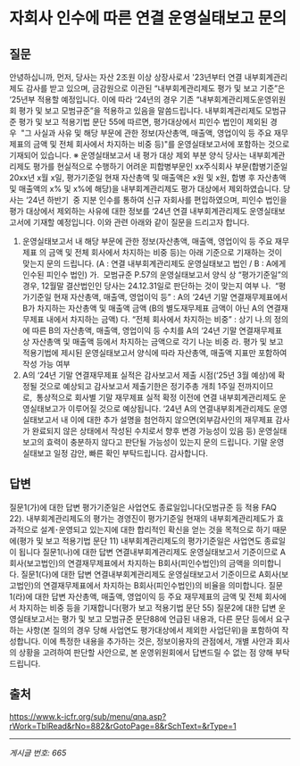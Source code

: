 # 자회사 인수에 따른 연결 운영실태보고 문의

## 질문
안녕하십니까,
먼저, 당사는 자산 2조원 이상 상장사로서 '23년부터 연결 내부회계관리제도 감사를 받고 있으며, 금감원으로 이관된 “내부회계관리제도 평가 및 보고 기준”은 ‘25년부 적용할 예정입니다. 이에 따라 ‘24년의 경우 기존 “내부회계관리제도운영위원회 평가 및 보고 모범규준”을 적용하고 있음을 말씀드립니다.
내부회계관리제도 모범규준 평가 및 보고 적용기법 문단 55에 따르면,
평가대상에서 피인수 법인이 제외된 경우  "그 사실과 사유 및 해당 부문에 관한 정보(자산총액, 매출액, 영업이익 등 주요 재무제표의 금액 및 전체 회사에서 차지하는 비중 등)"를 운영실태보고서에 포함하는 것으로 기재되어 있습니다.
※ 운영실태보고서 내 평가 대상 제외 부분 양식
당사는 내부회계관리제도 평가를 현실적으로 수행하기 어려운 피합병부문인 xx주식회사 부문(합병기준일 20xx년 x월 x일, 평가기준일 현재 자산총액 및 매출액은 x원 및 x원, 합병 후 자산총액 및 매출액의 x% 및 x%에 해당)을 내부회계관리제도 평가 대상에서 제외하였습니다.
당사는 ‘24년 하반기  중 지분 인수를 통하여 신규 자회사를 편입하였으며, 피인수 법인을 평가 대상에서 제외하는 사유에 대한 정보를 ‘24년 연결 내부회계관리제도 운영실태보고서에 기재할 예정입니다. 이와 관련 아래와 같이 질문을 드리고자 합니다.
1. 운영실태보고서 내 해당 부문에 관한 정보(자산총액, 매출액, 영업이익 등 주요 재무제표 의 금액 및 전체 회사에서 차지하는 비중 등)는 아래 기준으로 기재하는 것이 맞는지 문의 드립니다.
(A : 연결 내부회계관리제도 운영실태보고 법인 / B : A에게 인수된 피인수 법인)
가.  모범규준 P.57의 운영실태보고서 양식 상 “평가기준일”의 경우, 12월말 결산법인인 당사는 24.12.31일로 판단하는 것이 맞는지 여부
나.  “평가기준일 현재 자산총액, 매출액, 영업이익 등” : A의 ‘24년 기말 연결재무제표에서 B가 차지하는 자산총액 및 매출액 금액 (B의 별도재무제표 금액이 아닌 A의 연결재무제표 내에서 차지하는 금액)
다. “전체 회사에서 차지하는 비중” : 상기 나.의 정의에 따른 B의 자산총액, 매출액, 영업이익 등 수치를 A의 ‘24년 기말 연결재무제표 상 자산총액 및 매출액 등에서 차지하는 금액으로 각기 나눈 비중
라. 평가 및 보고 적용기법에 제시된 운영실태보고서 양식에 따라 자산총액, 매출액 지표만 포함하여 작성 가능 여부
2. A의 ‘24년 기말 연결재무제표 실적은 감사보고서 제출 시점(‘25년 3월 예상)에 확정될 것으로 예상되고 감사보고서 제출기한은 정기주총 개최 1주일 전까지이므로,  통상적으로 회사별 기말 재무제표 실적 확정 이전에 연결 내부회계관리제도 운영실태보고가 이루어질 것으로 예상됩니다.
‘24년 A의 연결내부회계관리제도 운영실태보고서 내 이에 대한 추가 설명을 첨언하지 않으면(외부감사인의 재무제표 감사가 완료되지 않은 상태에서 작성된 수치로서 향후 변경 가능성이 있음 등) 운영실태보고의 효력이 충분하지 않다고 판단될 가능성이 있는지 문의 드립니다.
기말 운영실태보고 일정 감안, 빠른 확인 부탁드립니다.
감사합니다.

## 답변
질문1(가)에 대한 답변
평가기준일은 사업연도 종료일입니다(모범규준 등 적용 FAQ 22).
내부회계관리제도의 평가는 경영진이 평가기준일 현재의 내부회계관리제도가 효과적으로 설계･운영되고 있는지에 대한 합리적인 확신을 얻는 것을 목적으로 하기 때문에(평가 및 보고 적용기법 문단 11) 내부회계관리제도의 평가기준일은 사업연도 종료일이 됩니다
질문1(나)에 대한 답변
연결내부회계관리제도 운영실태보고서 기준이므로 A회사(보고법인)의 연결재무제표에서 차지하는 B회사(피인수법인)의 금액을 의미합니다.
질문1(다)에 대한 답변
연결내부회계관리제도 운영실태보고서 기준이므로 A회사(보고법인)의 연결재무제표에서 차지하는 B회사(피인수법인)의 비율을 의미합니다.
질문1(라)에 대한 답변
자산총액, 매출액, 영업이익 등 주요 재무제표의 금액 및 전체 회사에서 차지하는 비중 등을 기재합니다(평가 보고 적용기법 문단 55)
질문2에 대한 답변
운영실태보고서는 평가 및 보고 모범규준 문단88에 언급된 내용과, 다른 문단 등에서 요구하는 사항(본 질의의 경우 당해 사업연도 평가대상에서 제외한 사업단위)을 포함하여 작성합니다. 이에 특정한 내용을 추가하는 것은, 정보이용자의 관점에서, 개별 사안과 회사의 상황을 고려하여 판단할 사안으로, 본 운영위원회에서 답변드릴 수 없는 점 양해 부탁드립니다.

## 출처
https://www.k-icfr.org/sub/menu/qna.asp?rWork=TblRead&rNo=882&rGotoPage=8&rSchText=&rType=1

---
*게시글 번호: 665*
